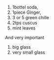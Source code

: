 1. 1bottel soda,
2. 1piece Ginger,
3. 3 or 5 green chille
4. 2tps cuscus
5. mint leaves

And very important

1. big glass
2. very small glass

